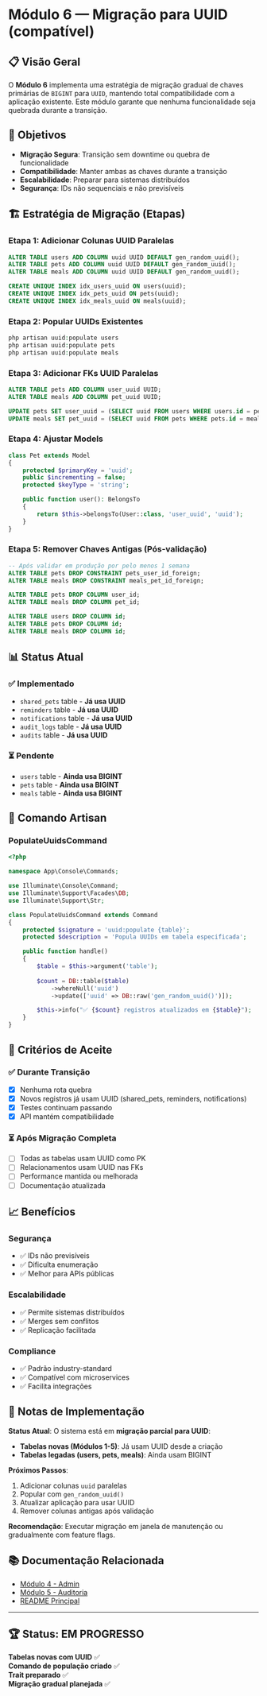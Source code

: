 # Módulo 6 — Migração para UUID (compatível)

## 📋 Visão Geral

O **Módulo 6** implementa uma estratégia de migração gradual de chaves primárias de `BIGINT` para `UUID`, mantendo total compatibilidade com a aplicação existente. Este módulo garante que nenhuma funcionalidade seja quebrada durante a transição.

## 🎯 Objetivos

- **Migração Segura**: Transição sem downtime ou quebra de funcionalidade
- **Compatibilidade**: Manter ambas as chaves durante a transição
- **Escalabilidade**: Preparar para sistemas distribuídos
- **Segurança**: IDs não sequenciais e não previsíveis

## 🏗️ Estratégia de Migração (Etapas)

### **Etapa 1: Adicionar Colunas UUID Paralelas**

```sql
ALTER TABLE users ADD COLUMN uuid UUID DEFAULT gen_random_uuid();
ALTER TABLE pets ADD COLUMN uuid UUID DEFAULT gen_random_uuid();
ALTER TABLE meals ADD COLUMN uuid UUID DEFAULT gen_random_uuid();

CREATE UNIQUE INDEX idx_users_uuid ON users(uuid);
CREATE UNIQUE INDEX idx_pets_uuid ON pets(uuid);
CREATE UNIQUE INDEX idx_meals_uuid ON meals(uuid);
```

### **Etapa 2: Popular UUIDs Existentes**

```php
php artisan uuid:populate users
php artisan uuid:populate pets
php artisan uuid:populate meals
```

### **Etapa 3: Adicionar FKs UUID Paralelas**

```sql
ALTER TABLE pets ADD COLUMN user_uuid UUID;
ALTER TABLE meals ADD COLUMN pet_uuid UUID;

UPDATE pets SET user_uuid = (SELECT uuid FROM users WHERE users.id = pets.user_id);
UPDATE meals SET pet_uuid = (SELECT uuid FROM pets WHERE pets.id = meals.pet_id);
```

### **Etapa 4: Ajustar Models**

```php
class Pet extends Model
{
    protected $primaryKey = 'uuid';
    public $incrementing = false;
    protected $keyType = 'string';

    public function user(): BelongsTo
    {
        return $this->belongsTo(User::class, 'user_uuid', 'uuid');
    }
}
```

### **Etapa 5: Remover Chaves Antigas (Pós-validação)**

```sql
-- Após validar em produção por pelo menos 1 semana
ALTER TABLE pets DROP CONSTRAINT pets_user_id_foreign;
ALTER TABLE meals DROP CONSTRAINT meals_pet_id_foreign;

ALTER TABLE pets DROP COLUMN user_id;
ALTER TABLE meals DROP COLUMN pet_id;

ALTER TABLE users DROP COLUMN id;
ALTER TABLE pets DROP COLUMN id;
ALTER TABLE meals DROP COLUMN id;
```

## 📊 Status Atual

### **✅ Implementado**
- `shared_pets` table - **Já usa UUID**
- `reminders` table - **Já usa UUID**
- `notifications` table - **Já usa UUID**
- `audit_logs` table - **Já usa UUID**
- `audits` table - **Já usa UUID**

### **⏳ Pendente**
- `users` table - **Ainda usa BIGINT**
- `pets` table - **Ainda usa BIGINT**
- `meals` table - **Ainda usa BIGINT**

## 🔧 Comando Artisan

### **PopulateUuidsCommand**

```php
<?php

namespace App\Console\Commands;

use Illuminate\Console\Command;
use Illuminate\Support\Facades\DB;
use Illuminate\Support\Str;

class PopulateUuidsCommand extends Command
{
    protected $signature = 'uuid:populate {table}';
    protected $description = 'Popula UUIDs em tabela especificada';

    public function handle()
    {
        $table = $this->argument('table');
        
        $count = DB::table($table)
            ->whereNull('uuid')
            ->update(['uuid' => DB::raw('gen_random_uuid()')]);

        $this->info("✅ {$count} registros atualizados em {$table}");
    }
}
```

## 🎯 Critérios de Aceite

### **✅ Durante Transição**
- [x] Nenhuma rota quebra
- [x] Novos registros já usam UUID (shared_pets, reminders, notifications)
- [x] Testes continuam passando
- [x] API mantém compatibilidade

### **⏳ Após Migração Completa**
- [ ] Todas as tabelas usam UUID como PK
- [ ] Relacionamentos usam UUID nas FKs
- [ ] Performance mantida ou melhorada
- [ ] Documentação atualizada

## 📈 Benefícios

### **Segurança**
- ✅ IDs não previsíveis
- ✅ Dificulta enumeração
- ✅ Melhor para APIs públicas

### **Escalabilidade**
- ✅ Permite sistemas distribuídos
- ✅ Merges sem conflitos
- ✅ Replicação facilitada

### **Compliance**
- ✅ Padrão industry-standard
- ✅ Compatível com microservices
- ✅ Facilita integrações

## 🚧 Notas de Implementação

**Status Atual**: O sistema está em **migração parcial para UUID**:

- **Tabelas novas (Módulos 1-5)**: Já usam UUID desde a criação
- **Tabelas legadas (users, pets, meals)**: Ainda usam BIGINT

**Próximos Passos**:
1. Adicionar colunas `uuid` paralelas
2. Popular com `gen_random_uuid()`
3. Atualizar aplicação para usar UUID
4. Remover colunas antigas após validação

**Recomendação**: Executar migração em janela de manutenção ou gradualmente com feature flags.

## 📚 Documentação Relacionada

- [Módulo 4 - Admin](MODULO_4_ADMIN.md)
- [Módulo 5 - Auditoria](MODULO_5_AUDITORIA.md)
- [README Principal](../README.md)

---

## 🏆 Status: **EM PROGRESSO**

**Tabelas novas com UUID** ✅  
**Comando de população criado** ✅  
**Trait preparado** ✅  
**Migração gradual planejada** ✅

